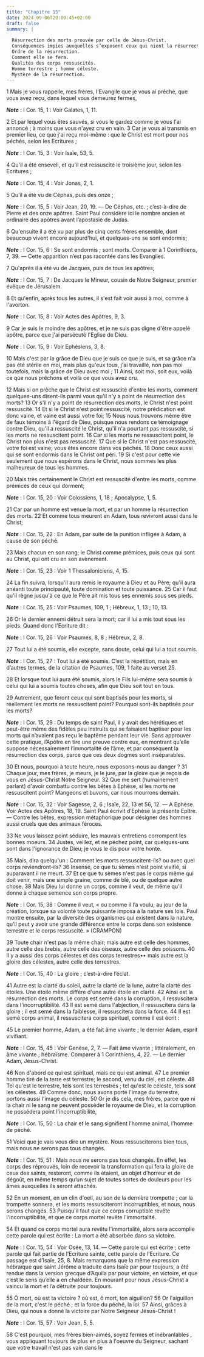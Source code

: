 ```yaml
---
title: "Chapitre 15"
date: 2024-09-06T20:00:45+02:00
draft: false
summary: |
  
  Résurrection des morts prouvée par celle de Jésus-Christ.
  Conséquences impies auxquelles s’exposent ceux qui nient la résurrection.
  Ordre de la résurrection.
  Comment elle se fera.
  Qualités des corps ressuscités.
  Homme terrestre ; homme céleste.
  Mystère de la résurrection.
---
```



1 Mais je vous rappelle, mes frères, l'Evangile que je vous ai prêché, que vous avez reçu, dans lequel vous demeurez fermes,

***Note*** :  I Cor. 15, 1 : Voir Galates, 1, 11.

2 Et par lequel vous êtes sauvés, si vous le gardez comme je vous l'ai annoncé ; à moins que vous n'ayez cru en vain. 3 Car je vous ai transmis en premier lieu, ce que j'ai reçu moi-même : que le Christ est mort pour nos péchés, selon les Ecritures ;

***Note*** :  I Cor. 15, 3 : Voir Isaïe, 53, 5.

4 Qu'il a été enseveli, et qu'il est ressuscité le troisième jour, selon les Ecritures ;

***Note*** :  I Cor. 15, 4 : Voir Jonas, 2, 1.

5 Qu'il a été vu de Céphas, puis des onze ;

***Note*** :  I Cor. 15, 5 : Voir Jean, 20, 19. ― De Céphas, etc. ; c’est-à-dire de Pierre et des onze apôtres. Saint Paul considère ici le nombre ancien et ordinaire des apôtres avant l’apostasie de Judas.

6 Qu'ensuite il a été vu par plus de cinq cents frères ensemble, dont beaucoup vivent encore aujourd'hui, et quelques-uns se sont endormis;

***Note*** :  I Cor. 15, 6 : Se sont endormis ; sont morts. Comparer à 1 Corinthiens, 7, 39. ― Cette apparition n’est pas racontée dans les Evangiles.

7 Qu'après il a été vu de Jacques, puis de tous les apôtres;

***Note*** :  I Cor. 15, 7 : De Jacques le Mineur, cousin de Notre Seigneur, premier évêque de Jérusalem.

8 Et qu'enfin, après tous les autres, il s'est fait voir aussi à moi, comme à l'avorton.

***Note*** :  I Cor. 15, 8 : Voir Actes des Apôtres, 9, 3.

9 Car je suis le moindre des apôtres, et je ne suis pas digne d'être appelé apôtre, parce que j'ai persécuté l'Eglise de Dieu.

***Note*** :  I Cor. 15, 9 : Voir Ephésiens, 3, 8.

10 Mais c'est par la grâce de Dieu que je suis ce que je suis, et sa grâce n'a pas été stérile en moi, mais plus qu'eux tous, j'ai travaillé, non pas moi toutefois, mais la grâce de Dieu avec moi ; 11 Ainsi, soit moi, soit eux, voilà ce que nous prêchons et voilà ce que vous avez cru.


12 Mais si on prêche que le Christ est ressuscité d'entre les morts, comment quelques-uns disent-ils parmi vous qu'il n'y a point de résurrection des morts? 13 Or s'il n'y a point de résurrection des morts, le Christ n'est point ressuscité. 14 Et si le Christ n'est point ressuscité, notre prédication est donc vaine, et vaine est aussi votre foi; 15 Nous nous trouvons même être de faux témoins à l'égard de Dieu, puisque nous rendons ce témoignage contre Dieu, qu'il a ressuscité le Christ, qu'il n'a pourtant pas ressuscité, si les morts ne ressuscitent point. 16 Car si les morts ne ressuscitent point, le Christ non plus n'est pas ressuscité. 17 Que si le Christ n'est pas ressuscité, votre foi est vaine; vous êtes encore dans vos péchés. 18 Donc ceux aussi qui se sont endormis dans le Christ ont péri. 19 Si c'est pour cette vie seulement que nous espérons dans le Christ, nous sommes les plus malheureux de tous les hommes.


20 Mais très certainement le Christ est ressuscité d'entre les morts, comme prémices de ceux qui dorment;

***Note*** :  I Cor. 15, 20 : Voir Colossiens, 1, 18 ; Apocalypse, 1, 5.

21 Car par un homme est venue la mort, et par un homme la résurrection des morts. 22 Et comme tous meurent en Adam, tous revivront aussi dans le Christ;

***Note*** :  I Cor. 15, 22 : En Adam, par suite de la punition infligée à Adam, à cause de son péché.

23 Mais chacun en son rang; le Christ comme prémices, puis ceux qui sont au Christ, qui ont cru en son avènement.

***Note*** :  I Cor. 15, 23 : Voir 1 Thessaloniciens, 4, 15.

24 La fin suivra, lorsqu'il aura remis le royaume à Dieu et au Père; qu'il aura anéanti toute principauté, toute domination et toute puissance. 25 Car il faut qu'il règne jusqu'à ce que le Père ait mis tous ses ennemis sous ses pieds.

***Note*** :  I Cor. 15, 25 : Voir Psaumes, 109, 1 ; Hébreux, 1, 13 ; 10, 13.

26 Or le dernier ennemi détruit sera la mort; car il lui a mis tout sous les pieds. Quand donc l'Ecriture dit :

***Note*** :  I Cor. 15, 26 : Voir Psaumes, 8, 8 ; Hébreux, 2, 8.

27 Tout lui a été soumis, elle excepte, sans doute, celui qui lui a tout soumis.

***Note*** :  I Cor. 15, 27 : Tout lui a été soumis. C’est la répétition, mais en d’autres termes, de la citation de Psaumes, 109, 1 faite au verset 25.

28 Et lorsque tout lui aura été soumis, alors le Fils lui-même sera soumis à celui qui lui a soumis toutes choses, afin que Dieu soit tout en tous.


29 Autrement, que feront ceux qui sont baptisés pour les morts, si réellement les morts ne ressuscitent point? Pourquoi sont-ils baptisés pour les morts?

***Note*** :  I Cor. 15, 29 : Du temps de saint Paul, il y avait des hérétiques et peut-être même des fidèles peu instruits qui se faisaient baptiser pour les morts qui n’avaient pas reçu le baptême pendant leur vie. Sans approuver cette pratique, l’Apôtre en tire une preuve contre eux, en montrant qu’elle suppose nécessairement l’immortalité de l’âme, et par conséquent la résurrection des corps, parce que ces deux dogmes sont inséparables.

30 Et nous, pourquoi à toute heure, nous exposons-nous au danger ? 31 Chaque jour, mes frères, je meurs, je le jure, par la gloire que je reçois de vous en Jésus-Christ Notre Seigneur. 32 Que me sert (humainement parlant) d'avoir combattu contre les bêtes à Ephèse, si les morts ne ressuscitent point? Mangeons et buvons, car nous mourrons demain.

***Note*** :  I Cor. 15, 32 : Voir Sagesse, 2, 6 ; Isaïe, 22, 13 et 56, 12. ― A Ephèse. Voir Actes des Apôtres, 18, 19. Saint Paul écrivit d’Ephèse la présente Epître. ― Contre les bêtes, expression métaphorique pour désigner des hommes aussi cruels que des animaux féroces.

33 Ne vous laissez point séduire, les mauvais entretiens corrompent les bonnes moeurs. 34 Justes, veillez, et ne péchez point, car quelques-uns sont dans l'ignorance de Dieu; je vous le dis pour votre honte.


35 Mais, dira quelqu'un : Comment les morts ressuscitent-ils? ou avec quel corps reviendront-ils? 36 Insensé, ce que tu sèmes n'est point vivifié, si auparavant il ne meurt. 37 Et ce que tu sèmes n'est pas le corps même qui doit venir, mais une simple graine, comme de blé, ou de quelque autre chose. 38 Mais Dieu lui donne un corps, comme il veut, de même qu'il donne à chaque semence son corps propre.

***Note*** :  I Cor. 15, 38 : Comme il veut, « ou comme il l’a voulu, au jour de la création, lorsque sa volonté toute puissante imposa à la nature ses lois. Paul montre ensuite, par la diversité des organismes qui existent dans la nature, qu’il peut y avoir une grande différence entre le corps dans son existence terrestre et le corps ressuscité. » (CRAMPON)


39 Toute chair n'est pas la même chair; mais autre est celle des hommes, autre celle des brebis, autre celle des oiseaux, autre celle des poissons. 40 Il y a aussi des corps célestes et des corps terrestres•• mais autre est la gloire des célestes, autre celle des terrestres.

***Note*** :  I Cor. 15, 40 : La gloire ; c’est-à-dire l’éclat.

41 Autre est la clarté du soleil, autre la clarté de la lune, autre la clarté des étoiles. Une étoile même diffère d'une autre étoile en clarté. 42 Ainsi est la résurrection des morts. Le corps est semé dans la corruption, il ressuscitera dans l'incorruptibilité. 43 Il est semé dans l'abjection, il ressuscitera dans la gloire ; il est semé dans la faiblesse, il ressuscitera dans la force. 44 Il est semé corps animal, il ressuscitera corps spirituel, comme il est écrit :


45 Le premier homme, Adam, a été fait âme vivante ; le dernier Adam, esprit vivifiant.

***Note*** :  I Cor. 15, 45 : Voir Genèse, 2, 7. ― Fait âme vivante ; littéralement, en âme vivante ; hébraïsme. Comparer à 1 Corinthiens, 4, 22. ― Le dernier Adam, Jésus-Christ.

46 Non d'abord ce qui est spirituel, mais ce qui est animal. 47 Le premier homme tiré de la terre est terrestre; le second, venu du ciel, est céleste. 48 Tel qu'est le terrestre, tels sont les terrestres ; tel qu'est le céleste, tels sont les célestes. 49 Comme donc, nous avons porté l'image du terrestre, portons aussi l'image du céleste. 50 Or je dis cela, mes frères, parce que ni la chair ni le sang ne peuvent posséder le royaume de Dieu, et la corruption ne possédera point l'incorruptibilité,

***Note*** :  I Cor. 15, 50 : La chair et le sang signifient l’homme animal, l’homme de péché.


51 Voici que je vais vous dire un mystère. Nous ressusciterons bien tous, mais nous ne serons pas tous changés.

***Note*** :  I Cor. 15, 51 : Mais nous ne serons pas tous changés. En effet, les corps des réprouvés, loin de recevoir la transformation qui fera la gloire de ceux des saints, resteront, comme ils étaient, un objet d’horreur et de dégoût, en même temps qu’un sujet de toutes sortes de douleurs pour les âmes auxquelles ils seront attachés.

52 En un moment, en un clin d'oeil, au son de la dernière trompette ; car la trompette sonnera, et les morts ressusciteront incorruptibles, et nous, nous serons changés. 53 Puisqu'il faut que ce corps corruptible revête l'incorruptibilité, et que ce corps mortel revête l'immortalité.


54 Et quand ce corps mortel aura revêtu l'immortalité, alors sera accomplie cette parole qui est écrite : La mort a été absorbée dans sa victoire.

***Note*** :  I Cor. 15, 54 : Voir Osée, 13, 14. ― Cette parole qui est écrite ; cette parole qui fait partie de l’Ecriture sainte, cette parole de l’Ecriture. Ce passage est d’Isaïe, 25, 8. Mais remarquons que la même expression hébraïque que saint Jérôme a traduite dans Isaïe par pour toujours, a été rendue dans la version grecque d’Aquila par pour victoire, en victoire, et que c’est le sens qu’elle a en chaldéen. En mourant pour nous Jésus-Christ a vaincu la mort et l’a détruite pour toujours.

55 Ô mort, où est ta victoire ? où est, ô mort, ton aiguillon? 56 Or l'aiguillon de la mort, c'est le péché ; et la force du péché, la loi. 57 Ainsi, grâces à Dieu, qui nous a donné la victoire par Notre Seigneur Jésus-Christ !

***Note*** :  I Cor. 15, 57 : Voir Jean, 5, 5.


58 C'est pourquoi, mes frères bien-aimés, soyez fermes et inébranlables , vous appliquant toujours de plus en plus à l'oeuvre du Seigneur, sachant que votre travail n'est pas vain dans le

